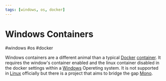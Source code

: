 ```yaml
---
tags: [windows, os, docker]
---
```

# Windows Containers
#windows #os #docker 


Windows containers are a different animal than a typical [Docker](Microservice%20Architecture/Docker/Docker.md) [container](container). It requires the window's container enabled and the linux container disabled in the docker settings within a [Windows](Windows) Opereting system. It is not supported in [Linux](Cyber%20Operations/Operation%20Tools/Linux.md) officially but there is a project that aims to bridge the gap [Mono](https://hub.docker.com/_/mono/).


